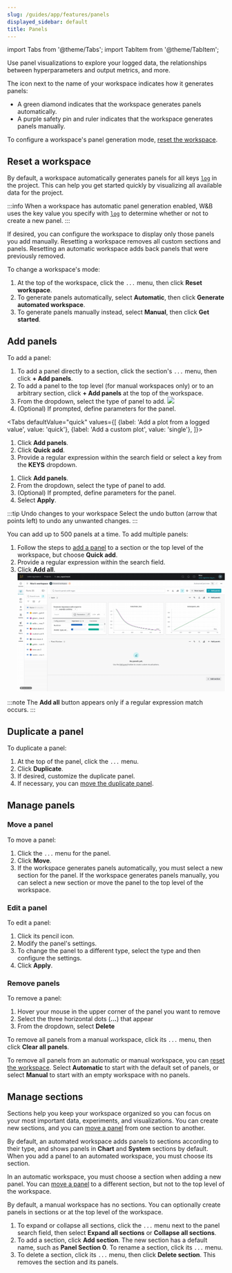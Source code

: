 ```yaml
---
slug: /guides/app/features/panels
displayed_sidebar: default
title: Panels
---
```

import Tabs from '@theme/Tabs';
import TabItem from '@theme/TabItem';


Use panel visualizations to explore your logged data, the relationships between hyperparameters and output metrics, and more. 

The icon next to the name of your workspace indicates how it generates panels:

- A green diamond indicates that the workspace generates panels automatically.
- A purple safety pin and ruler indicates that the workspace generates panels manually.

To configure a workspace's panel generation mode, [reset the workspace](#reset-a-workspace).

## Reset a workspace

By default, a workspace automatically generates panels for all keys [`log`](../../../../ref/python/log.md) in the project. This can help you get started quickly by visualizing all available data for the project.

:::info
When a workspace has automatic panel generation enabled, W&B uses the key value you specify with [`log`](../../../../ref/python/log.md) to determine whether or not to create a new panel. 
:::


If desired, you can configure the workspace to display only those panels you add manually. Resetting a workspace removes all custom sections and panels. Resetting an automatic workspace adds back panels that were previously removed.

To change a workspace's mode:

1. At the top of the workspace, click the `...` menu, then click **Reset workspace**.
2. To generate panels automatically, select **Automatic**, then click **Generate automated workspace**.
3. To generate panels manually instead, select **Manual**, then click **Get started**.

## Add panels

To add a panel:

1. To add a panel directly to a section, click the section's `...` menu, then click **+ Add panels**.
2. To add a panel to the top level (for manual workspaces only) or to an arbitrary section, click **+ Add panels** at the top of the workspace.
3. From the dropdown, select the type of panel to add.
![](/images/app_ui/add_single_panel.gif)
4. (Optional) If prompted, define parameters for the panel. 

<Tabs
  defaultValue="quick"
  values={[
    {label: 'Add a plot from a logged value', value: 'quick'},
    {label: 'Add a custom plot', value: 'single'},
  ]}>
  <TabItem value="quick">

1. Click **Add panels**.
2. Click **Quick add**.
2. Provide a regular expression within the search field or select a key from the **KEYS** dropdown.

  </TabItem>
  <TabItem value="single">

1. Click **Add panels**.
2. From the dropdown, select the type of panel to add.
3. (Optional) If prompted, define parameters for the panel. 
3. Select **Apply**.

  </TabItem> 
</Tabs>


:::tip Undo changes to your workspace
Select the undo button (arrow that points left) to undo any unwanted changes.
:::

You can add up to 500 panels at a time. To add multiple panels:

1. Follow the steps to [add a panel](#add-panels) to a section or the top level of the workspace, but choose **Quick add**.
2. Provide a regular expression within the search field.
3. Click **Add all**.
![](/images/app_ui/bulk_panels.gif)

:::note
The **Add all** button appears only if a regular expression match occurs.
:::

## Duplicate a panel

To duplicate a panel:

1. At the top of the panel, click the `...` menu.
2. Click **Duplicate**.
3. If desired, customize the duplicate panel.
4. If necessary, you can [move the duplicate panel](#move-a-panel).

## Manage panels

### Move a panel

To move a panel:

1. Click the `...` menu for the panel.
2. Click **Move**.
3. If the workspace generates panels automatically, you must select a new section for the panel. If the workspace generates panels manually, you can select a new section or move the panel to the top level of the workspace.

### Edit a panel

To edit a panel:

1. Click its pencil icon.
2. Modify the panel's settings.
3. To change the panel to a different type, select the type and then configure the settings.
4. Click **Apply**.

### Remove panels

To remove a panel:

1. Hover your mouse in the upper corner of the panel you want to remove
2. Select the three horizontal dots (**...**) that appear
3. From the dropdown, select **Delete**

To remove all panels from a manual workspace, click its `...` menu, then click **Clear all panels**.

To remove all panels from an automatic or manual workspace, you can [reset the workspace](#reset-a-workspace). Select **Automatic** to start with the default set of panels, or select **Manual** to start with an empty workspace with no panels.

## Manage sections

Sections help you keep your workspace organized so you can focus on your most important data, experiments, and visualizations. You can create new sections, and you can [move a panel](#move-a-panel) from one section to another.

By default, an automated workspace adds panels to sections according to their type, and shows panels in **Chart** and **System** sections by default. When you add a panel to an automated workspace, you must choose its section.

In an automatic workspace, you must choose a section when adding a new panel. You can [move a panel](#move-a-panel) to a different section, but not to the top level of the workspace.

By default, a manual workspace has no sections. You can optionally create panels in sections or at the top level of the workspace.

1. To expand or collapse all sections, click the `...` menu next to the panel search field, then select **Expand all sections** or **Collapse all sections**.
1. To add a section, click **Add section**. The new section has a default name, such as **Panel Section 0**. To rename a section, click its  `...` menu.
1. To delete a section, click its `...` menu, then click **Delete section**. This removes the section and its panels.


